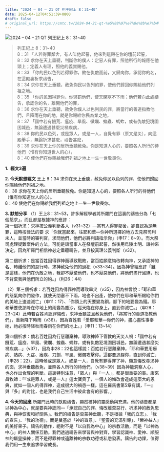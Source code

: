```yaml
---
title: "2024 – 04 – 21 QT 列王紀上 8：31~40"
date: 2025-04-12T04:51:39+0800
draft: false
# original_url: https://cmtc.tw/2024-04-21-qt-%e5%88%97%e7%8e%8b%e7%b4%80%e4%b8%8a-8%ef%bc%9a3140
---
```


![2024 – 04 – 21 QT 列王紀上 8：31\~40](/images/qt.jpg  "2024 – 04 – 21 QT 列王紀上 8：31\~40")

> 列王紀上 8：31\~40  
> 8：31 「人若得罪鄰舍，有人叫他起誓，他來到這殿在你的壇前起誓，  
> 8：32 求你在天上垂聽，判斷你的僕人：定惡人有罪，照他所行的報應在他頭上；定義人有理，照他的義賞賜他。  
> 8：33 「你的民以色列若得罪你，敗在仇敵面前，又歸向你，承認你的名，在這殿裏祈求禱告，  
> 8：34 求你在天上垂聽，赦免你民以色列的罪，使他們歸回你賜給他們列祖之地。  
> 8：35 「你的民因得罪你，你懲罰他們，使天閉塞不下雨；他們若向此處禱告，承認你的名，離開他們的罪，  
> 8：36 求你在天上垂聽，赦免你僕人以色列民的罪，將當行的善道指教他們，且降雨在你的地，就是你賜給你民為業之地。  
> 8：37 「國中若有饑荒、瘟疫、旱風、黴爛、蝗蟲、螞蚱，或有仇敵犯境圍困城邑，無論遭遇甚麼災禍疾病，  
> 8：38 你的民以色列，或是眾人，或是一人，自覺有罪（原文是災），向這殿舉手，無論祈求甚麼，禱告甚麼，  
> 8：39 求你在天上你的居所垂聽赦免。你是知道人心的，要照各人所行的待他們（惟有你知道世人的心），  
> 8：40 使他們在你賜給我們列祖之地上一生一世敬畏你。

**1.  經文3遍**

**2. 今天默想經文**
王上 8：34 求你在天上垂聽，赦免你民以色列的罪，使他們歸回你賜給他們列祖之地。  
8：39 求你在天上你的居所垂聽赦免。你是知道人心的，要照各人所行的待他們（惟有你知道世人的心）。  
8：40 使他們在你賜給我們列祖之地上一生一世敬畏你。

**3. 默想分享**
（1）王上8：31\~53，許多解經學者將所羅門在這裏的禱告分為「七個懇求」，而且都是根據神的應許：  
第一個祈求：求神按公義判斷各人（v31\~32）—當有人得罪鄰舍，卻自認為是無罪，這時按律法的要 求「你就當起來，往耶和華—你神所選擇的地方去見祭司利未人，並當時的審判官，求問他們，他們必將判語指示你」（申17：8\~9）。而大祭司處理疑難案件的方法，可能是讓當事人在祭壇前起誓，然後用烏陵土明、讓神來決定。因為所羅門相信神必定垂聽禱告，並且按真理公義判斷（v32）。

第二個祈求：是當百姓因得罪神而導致戰敗，當百姓願意悔改轉向神，又承認神的名、轉離他們的惡行時，求神赦免他們的過犯（v33\~34）。因為神曾經應許「雖是這樣，他們在仇敵之地，我卻不厭棄他們，也不厭惡他們，將他們盡行滅絕，也不背棄我與他們所立的約。」（利26：44）

（2）第三個祈求：若百姓因為得罪神而導致旱災（v35），因為神曾說：「耶和華的怒氣向你們發作，就使天閉塞不下雨，地也不出產，使你們在耶和華所賜給你們的美地上速速滅亡」（申11：17）、「你頭上的天要變為銅，腳下的地要變為鐵。耶和華要使那降在你地上的雨變為塵沙，從天臨在你身上，直到你滅亡。」（申28：23\~24）此時若百姓肯認罪悔改，求神垂聽並且赦免他們，「將當行的善道指教他們」，重新降下時雨（v36）。因為百姓若「愛耶和華—你們的神，盡心盡性事奉祂，祂必按時降秋雨春雨在你們的地上。」（申11：13\~14）

第四個祈求：倘若百姓因為行惡離棄神，導致神降下管教的天災人禍：「國中若有饑荒、瘟疫、旱風、黴爛、蝗蟲、螞蚱，或有仇敵犯境圍困城邑，無論遭遇甚麼災禍疾病…」（v37），因為申28：22也這樣說：百姓若行惡離棄神，「耶和華要用癆病、熱病、火症、瘧疾、刀劍、旱風、黴爛攻擊你。這都要追趕你，直到你滅亡」（申28：22）。這時候或是眾人，或是一人，自覺有罪得罪了神，願意悔改尋求神的面，求神垂聽赦免，並照各人所行的待他們。（v38\~39）因為神能洞察人心，也必作出合理的判斷。這裏特別注意，「眾人」與「一人」，都是很重要的事。康來昌牧師：「『或是眾人，或是一人』這太寶貴了，一個人的悔改會造成這麼大的恩典，就如一個人的得罪神，造成很大的禍患一樣。這在羅馬書第5章有講，『一』與『多』的對比，也是我們自己生活中彼此會有的影響。」

**4. 今天的回應**
所羅門此時的獻殿禱告，顯然被神的靈感動與充滿，他的禱告都是以神為中心，就是要與神認同—「承認自己的罪、悔改離棄惡行、祈求神的赦免恩典，與神恢復和好關係」。我們的禱告是否蒙神垂聽，不是根據「我的立志」、「我的宣告」、「我的功德」，而是奠基於「神的旨意」、「聖靈的充滿引導」、「榮神益人」的美好果子。禱告的動作，絕對不是「以自我為中心」的宗教活動，而是「以神為中心」的神人關係互動。我們透過禱告來學習與神對齊，學習認識神、愛神、順服神的屬靈操練；而不是得罪神或遠離神的宗教功德或私慾發表。禱告的功課，值得我們用一生來追求學習成長。

